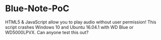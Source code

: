# Blue-Note-PoC
HTML5 & JavaScript allow you to play audio without user permission! This script crashes Windows 10 and Ubuntu 16.04.1 with WD Blue or WD5000LPVX. Can anyone test this out?
